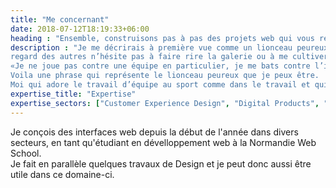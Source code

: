 ```yaml
---
title: "Me concernant"
date: 2018-07-12T18:19:33+06:00
heading : "Ensemble, construisons pas à pas des projets web qui vous ressemblent !<br>Travaillons dur, Travaillons bien !"
description : "Je me décrirais à première vue comme un lionceau peureux, car malgré mes peurs insignifiantes telles que le
regard des autres n’hésite pas à faire rire la galerie ou à me cultiver à l’aide de manga par exemple.
«Je ne joue pas contre une équipe en particulier, je me bats contre l’idée de perdre». 
Voila une phrase qui représente le lionceau peureux que je peux être. 
Moi qui adore le travail d’équipe au sport comme dans le travail et qui a toujours à coeur de réussir ce que j’entreprends."
expertise_title: "Expertise"
expertise_sectors: ["Customer Experience Design", "Digital Products", "Development", "Campaign & Content", "Employer Branding", "Animation & Motion Graphics", "Packaging & Product Design", "Retail & Spacial", "Print & Editorial Design", "Concept/Text", "Information Design"]
---
```


Je conçois des interfaces web depuis la début de l'année dans divers secteurs, en tant qu'étudiant en dévelloppement web à la Normandie Web School.<br>Je fait en parallèle quelques travaux de Design et je peut donc aussi être utile dans ce domaine-ci.
